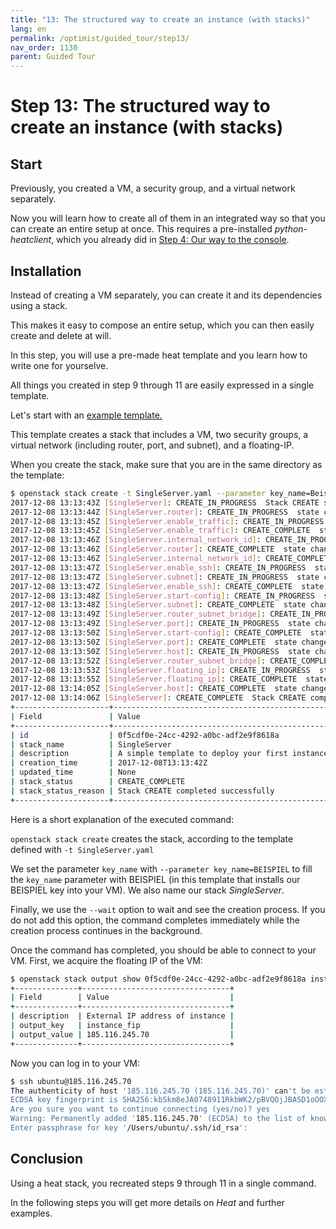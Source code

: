 ```yaml
---
title: "13: The structured way to create an instance (with stacks)"
lang: en
permalink: /optimist/guided_tour/step13/
nav_order: 1130
parent: Guided Tour
---
```


# Step 13: The structured way to create an instance (with stacks)

## Start

Previously, you created a VM, a security group, and a virtual network separately.

Now you will learn how to create all of them in an integrated way so that
you can create an entire setup at once. This requires a pre-installed *python-heatclient*, which you already did in [Step 4: Our way to the console](/optimist/guided_tour/step04/).

## Installation

Instead of creating a VM separately, you can create it and its dependencies
using a stack.

This makes it easy to compose an entire setup, which you can then easily create
and delete at will.

In this step, you will use a pre-made heat template and you learn how to
write one for yourselve.

All things you created in step 9 through 11 are easily expressed in a
single template.

Let's start with an [example
template.](https://github.com/innovocloud/openstack_examples/tree/master/heat/templates)

This template creates a stack that includes a VM, two security groups, a
virtual network (including router, port, and subnet), and a floating-IP.

When you create the stack, make sure that you are in the same directory as
the template:

```bash
$ openstack stack create -t SingleServer.yaml --parameter key_name=Beispiel SingleServer --wait
2017-12-08 13:13:43Z [SingleServer]: CREATE_IN_PROGRESS  Stack CREATE started
2017-12-08 13:13:44Z [SingleServer.router]: CREATE_IN_PROGRESS  state changed
2017-12-08 13:13:45Z [SingleServer.enable_traffic]: CREATE_IN_PROGRESS  state changed
2017-12-08 13:13:45Z [SingleServer.enable_traffic]: CREATE_COMPLETE  state changed
2017-12-08 13:13:46Z [SingleServer.internal_network_id]: CREATE_IN_PROGRESS  state changed
2017-12-08 13:13:46Z [SingleServer.router]: CREATE_COMPLETE  state changed
2017-12-08 13:13:46Z [SingleServer.internal_network_id]: CREATE_COMPLETE  state changed
2017-12-08 13:13:47Z [SingleServer.enable_ssh]: CREATE_IN_PROGRESS  state changed
2017-12-08 13:13:47Z [SingleServer.subnet]: CREATE_IN_PROGRESS  state changed
2017-12-08 13:13:47Z [SingleServer.enable_ssh]: CREATE_COMPLETE  state changed
2017-12-08 13:13:48Z [SingleServer.start-config]: CREATE_IN_PROGRESS  state changed
2017-12-08 13:13:48Z [SingleServer.subnet]: CREATE_COMPLETE  state changed
2017-12-08 13:13:49Z [SingleServer.router_subnet_bridge]: CREATE_IN_PROGRESS  state changed
2017-12-08 13:13:49Z [SingleServer.port]: CREATE_IN_PROGRESS  state changed
2017-12-08 13:13:50Z [SingleServer.start-config]: CREATE_COMPLETE  state changed
2017-12-08 13:13:50Z [SingleServer.port]: CREATE_COMPLETE  state changed
2017-12-08 13:13:50Z [SingleServer.host]: CREATE_IN_PROGRESS  state changed
2017-12-08 13:13:52Z [SingleServer.router_subnet_bridge]: CREATE_COMPLETE  state changed
2017-12-08 13:13:53Z [SingleServer.floating_ip]: CREATE_IN_PROGRESS  state changed
2017-12-08 13:13:55Z [SingleServer.floating_ip]: CREATE_COMPLETE  state changed
2017-12-08 13:14:05Z [SingleServer.host]: CREATE_COMPLETE  state changed
2017-12-08 13:14:06Z [SingleServer]: CREATE_COMPLETE  Stack CREATE completed successfully
+---------------------+-------------------------------------------------+
| Field               | Value                                           |
+---------------------+-------------------------------------------------+
| id                  | 0f5cdf0e-24cc-4292-a0bc-adf2e9f8618a            |
| stack_name          | SingleServer                                    |
| description         | A simple template to deploy your first instance |
| creation_time       | 2017-12-08T13:13:42Z                            |
| updated_time        | None                                            |
| stack_status        | CREATE_COMPLETE                                 |
| stack_status_reason | Stack CREATE completed successfully             |
+---------------------+-------------------------------------------------+
```

Here is a short explanation of the executed command:

`openstack stack create` creates the stack, according to the
template defined with `-t SingleServer.yaml`

We set the parameter `key_name` with `--parameter key_name=BEISPIEL` to
fill the `key_name` parameter with BEISPIEL (in this template that installs our BEISPIEL key into your VM). We also name our stack
*SingleServer*.

Finally, we use the `--wait` option to wait and see the creation
process. If you do not add this option, the command completes
immediately while the creation process continues in the background.

Once the command has completed, you should be able to connect to your VM. First,
we acquire the floating IP of the VM:

```bash
$ openstack stack output show 0f5cdf0e-24cc-4292-a0bc-adf2e9f8618a instance_fip
+--------------+---------------------------------+
| Field        | Value                           |
+--------------+---------------------------------+
| description  | External IP address of instance |
| output_key   | instance_fip                    |
| output_value | 185.116.245.70                  |
+--------------+---------------------------------+
```

Now you can log in to your VM:

```bash
$ ssh ubuntu@185.116.245.70
The authenticity of host '185.116.245.70 (185.116.245.70)' can't be established.
ECDSA key fingerprint is SHA256:kbSkm8eJA0748911RkbWK2/pBVQOjJBASD1oOOXalk.
Are you sure you want to continue connecting (yes/no)? yes
Warning: Permanently added '185.116.245.70' (ECDSA) to the list of known hosts.
Enter passphrase for key '/Users/ubuntu/.ssh/id_rsa':
```

## Conclusion

Using a heat stack, you recreated steps 9 through 11 in a single command.

In the following steps you will get more details on *Heat* and further examples.

